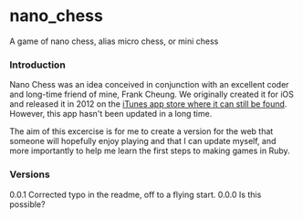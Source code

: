 # nano_chess
A game of nano chess, alias micro chess, or mini chess

### Introduction
Nano Chess was an idea conceived in conjunction with an excellent coder and long-time friend of mine, Frank Cheung.  We originally created it for iOS and released it in 2012 on the [iTunes app store where it can still be found](https://itunes.apple.com/gb/app/nano-chess/id513295391?mt=8 "Nano Chess on the iTunes App Store").
However, this app hasn't been updated in a long time.

The aim of this excercise is for me to create a version for the web that someone will hopefully enjoy playing and that I can update myself, and more importantly to help me learn the first steps to making games in Ruby.

### Versions
0.0.1 Corrected typo in the readme, off to a flying start.
0.0.0 Is this possible?
